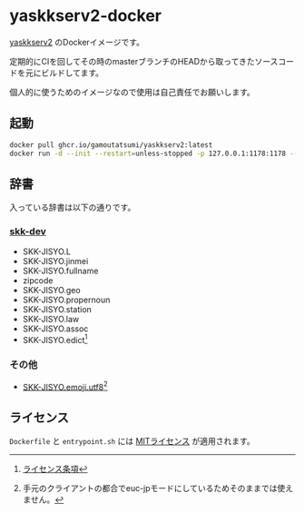 # yaskkserv2-docker

[yaskkserv2](https://github.com/wachikun/yaskkserv2) のDockerイメージです。

定期的にCIを回してその時のmasterブランチのHEADから取ってきたソースコードを元にビルドしてます。

個人的に使うためのイメージなので使用は自己責任でお願いします。

## 起動

```bash
docker pull ghcr.io/gamoutatsumi/yaskkserv2:latest
docker run -d --init --restart=unless-stopped -p 127.0.0.1:1178:1178 --name yaskkserv2 ghcr.io/gamoutatsumi/yaskkserv2:latest
```

## 辞書

入っている辞書は以下の通りです。

### [skk-dev](https://skk-dev.github.io/dict)

- SKK-JISYO.L
- SKK-JISYO.jinmei
- SKK-JISYO.fullname
- zipcode
- SKK-JISYO.geo
- SKK-JISYO.propernoun
- SKK-JISYO.station
- SKK-JISYO.law
- SKK-JISYO.assoc
- SKK-JISYO.edict[^1]

### その他

- [SKK-JISYO.emoji.utf8](https://github.com/uasi/skk-emoji-jisyo)[^2]

## ライセンス

`Dockerfile` と `entrypoint.sh` には [MITライセンス](./LICENSE) が適用されます。

[^1]: [ライセンス条項](./edict_doc.html)
[^2]: 手元のクライアントの都合でeuc-jpモードにしているためそのままでは使えません。
